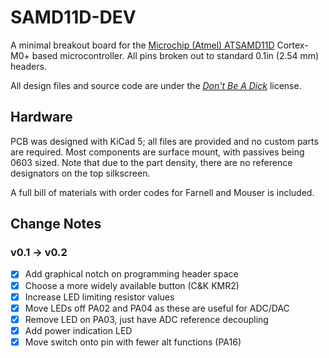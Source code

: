 # SAMD11D-DEV

A minimal breakout board for the [Microchip (Atmel) ATSAMD11D][atsamd11] Cortex-M0+ based microcontroller. All pins broken out to standard 0.1in (2.54 mm) headers.

All design files and source code are under the [_Don't Be A Dick_][dbad-github] license.

## Hardware

PCB was designed with KiCad 5; all files are provided and no custom parts are required. Most components are surface mount, with passives being 0603 sized. Note that due to the part density, there are no reference designators on the top silkscreen.

A full bill of materials with order codes for Farnell and Mouser is included.

## Change Notes

### v0.1 -> v0.2

 - [X] Add graphical notch on programming header space
 - [X] Choose a more widely available button (C&K KMR2)
 - [X] Increase LED limiting resistor values
 - [X] Move LEDs off PA02 and PA04 as these are useful for ADC/DAC
 - [X] Remove LED on PA03, just have ADC reference decoupling
 - [X] Add power indication LED
 - [X] Move switch onto pin with fewer alt functions (PA16)

[atsamd11]: https://www.microchip.com/wwwproducts/en/ATSAMD11D14
[dbad-github]: https://github.com/philsturgeon/dbad
